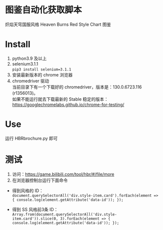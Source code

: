 # 图鉴自动化获取脚本
炽焰天穹国服风格 Heaven Burns Red Style Chart 图鉴

# Install
1. python3.9 及以上
2. selenium3.1.1  
`pip3 install selenium=3.1.1`
3. 安装最新版本的 chrome 浏览器
4. chromedriver 驱动  
当前目录下有一个下载好的 chromedriver，版本是：130.0.6723.116 (r1356013)。  
如果不能运行就去下载最新的 Stable 稳定的版本：https://googlechromelabs.github.io/chrome-for-testing/

# Use
运行 HBRbrochure.py 即可

# 测试
1. 访问：https://game.bilibili.com/tool/hbr/#/file/more
2. 在浏览器控制台运行下面命令
* 得到风格的 ID：  
`document.querySelectorAll('div.style-item.card').forEach(element => {
    console.log(element.getAttribute('data-id'));
});`

* 得到 SS 风格前3条 ID：  
`Array.from(document.querySelectorAll('div.style-item.card')).slice(0, 3).forEach(element => {
        console.log(element.getAttribute('data-id'));
});`
